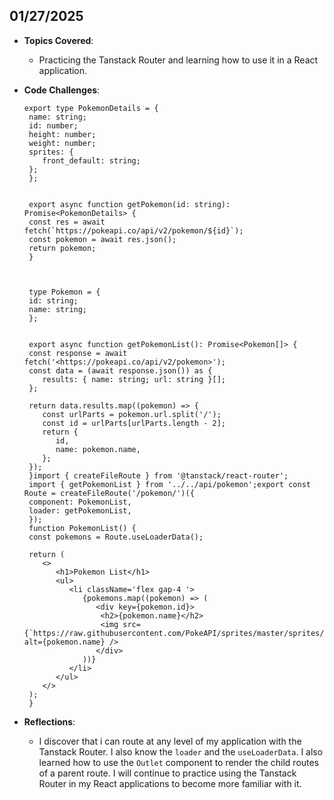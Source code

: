 <!-- ##January 27, 2025 -->

## 01/27/2025

- **Topics Covered**:
  - Practicing the Tanstack Router and learning how to use it in a React application.

- **Code Challenges**:

  ```tsx
  export type PokemonDetails = {
   name: string;
   id: number;
   height: number;
   weight: number;
   sprites: {
      front_default: string;
   };
   };


   export async function getPokemon(id: string): Promise<PokemonDetails> {
   const res = await fetch(`https://pokeapi.co/api/v2/pokemon/${id}`);
   const pokemon = await res.json();
   return pokemon;
   }



   type Pokemon = {
   id: string;
   name: string;
   };


   export async function getPokemonList(): Promise<Pokemon[]> {
   const response = await fetch('<https://pokeapi.co/api/v2/pokemon>');
   const data = (await response.json()) as {
      results: { name: string; url: string }[];
   };

   return data.results.map((pokemon) => {
      const urlParts = pokemon.url.split('/');
      const id = urlParts[urlParts.length - 2];
      return {
         id,
         name: pokemon.name,
      };
   });
   }import { createFileRoute } from '@tanstack/react-router';
   import { getPokemonList } from '../../api/pokemon';export const Route = createFileRoute('/pokemon/')({
   component: PokemonList,
   loader: getPokemonList,
   });
   function PokemonList() {
   const pokemons = Route.useLoaderData();

   return (
      <>
         <h1>Pokemon List</h1>
         <ul>
            <li className='flex gap-4 '>
               {pokemons.map((pokemon) => (
                  <div key={pokemon.id}>
                   <h2>{pokemon.name}</h2>
                   <img src={`https://raw.githubusercontent.com/PokeAPI/sprites/master/sprites/pokemon/${pokemon.id}.png`} alt={pokemon.name} />
                  </div>
               ))}
            </li>
         </ul>
      </>
   );
   }

  ```

- **Reflections**:
  - I discover that i can route at any level of my application with the Tanstack Router. I also know the `loader` and the `useLoaderData`. I also learned how to use the `Outlet` component to render the child routes of a parent route. I will continue to practice using the Tanstack Router in my React applications to become more familiar with it.
